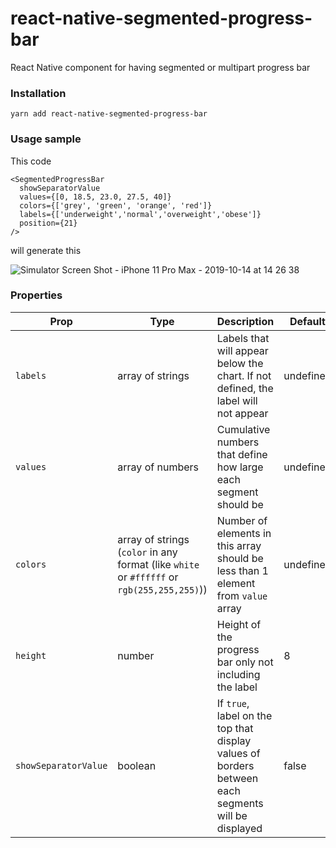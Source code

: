 # react-native-segmented-progress-bar
React Native component for having segmented or multipart progress bar


### Installation
```
yarn add react-native-segmented-progress-bar
```
### Usage sample

This code

```
<SegmentedProgressBar
  showSeparatorValue
  values={[0, 18.5, 23.0, 27.5, 40]}
  colors={['grey', 'green', 'orange', 'red']}
  labels={['underweight','normal','overweight','obese']}
  position={21}
/>
```

will generate this

![Simulator Screen Shot - iPhone 11 Pro Max - 2019-10-14 at 14 26 38](https://user-images.githubusercontent.com/24792201/66732484-b753cd00-ee8e-11e9-9e7b-daa18ddd0ec1.png)




### Properties

| Prop                 | Type                                                                                       | Description                                                                                        | Default   | Required |
| -------------------- | ------------------------------------------------------------------------------------------ | -------------------------------------------------------------------------------------------------- | --------- | -------- |
| `labels`             | array of strings                                                                           | Labels that will appear below the chart. If not defined, the label will not appear                 | undefined | Optional |
| `values`             | array of numbers                                                                           | Cumulative numbers that define how large each segment should be                                    | undefined | Required |
| `colors`             | array of strings (`color` in any format (like `white` or `#ffffff` or `rgb(255,255,255)`)) | Number of elements in this array should be less than 1 element from `value` array                  | undefined | Required |
| `height`             | number                                                                                     | Height of the progress bar only not including the label                                            | 8         | Optional |
| `showSeparatorValue` | boolean                                                                                    | If `true`, label on the top that display values of borders between each segments will be displayed | false     | Optional |